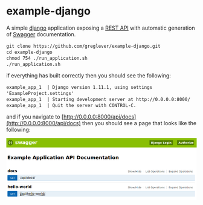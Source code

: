 # example-django

A simple [django](https://www.djangoproject.com/) application exposing a 
[REST API](https://stackoverflow.com/questions/671118/what-exactly-is-restful-programming) with automatic 
generation of [Swagger](http://swagger.io/) documentation.

```
git clone https://github.com/greglever/example-django.git
cd example-django
chmod 754 ./run_application.sh
./run_application.sh
```
if everything has built correctly then you should see the following:
```
example_app_1  | Django version 1.11.1, using settings 'ExampleProject.settings'
example_app_1  | Starting development server at http://0.0.0.0:8000/
example_app_1  | Quit the server with CONTROL-C.
```
and if you navigate to [http://0.0.0.0:8000/api/docs](http://0.0.0.0:8000/api/docs) then you should see a page that looks
like the following:

![Example Swagger Page](/example_swagger_page.png?raw=true)

